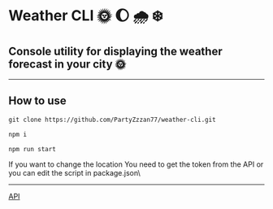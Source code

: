# Weather CLI 🌞 🌔 🌧️ ❄️

## Console utility for displaying the weather forecast in your city 🌞

---

## How to use

```md
git clone https://github.com/PartyZzzan77/weather-cli.git

npm i

npm run start
```

If you want to change the location You need to get the token from the API or you can edit the script in package.json\

---

[API](https://openweathermap.org/api/one-call-3)
